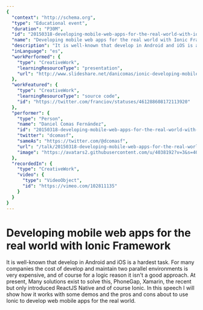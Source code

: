 ```yaml
---
{
  "context": "http://schema.org",
  "type": "Educational event",
  "duration": "P30M",
  "id": "20150318-developing-mobile-web-apps-for-the-real-world-with-ionic-framework",
  "name": "Developing mobile web apps for the real world with Ionic Framework",
  "description": "It is well-known that develop in Android and iOS is a hardest task. For many companies the cost of develop and maintain two parallel environments is very expensive, and of course for a logic reason it isn't a good approach. At present, Many solutions exist to solve this, PhoneGap, Xamarin, the recent but only introduced ReactJS Native and of course Ionic. In this speech I will show how it works with some demos and the pros and cons about to use Ionic to develop web mobile apps for the real world.",
  "inLanguage": "es",
  "workPerformed": {
    "type": "CreativeWork",
    "learningResourceType": "presentation",
    "url": "http://www.slideshare.net/danicomas/ionic-developing-mobile-apps-for-the-real-world-daniel-comas"
  },
  "workFeatured": {
    "type": "CreativeWork",
    "learningResourceType": "source code",
    "id": "https://twitter.com/franciov/statuses/461288608172113920"
  },
  "performer": {
    "type": "Person",
    "name": "Daniel Comas Fernández",
    "id": "20150318-developing-mobile-web-apps-for-the-real-world-with-ionic-framework",
    "twitter": "dcomasf",
    "sameAs": "https://twitter.com/@dcomasf",
    "url": "/talk/20150318-developing-mobile-web-apps-for-the-real-world-with-ionic-framework.html",
    "image": "https://avatars2.githubusercontent.com/u/4038192?v=3&s=400"
  },
  "recordedIn": {
    "type": "CreativeWork",
    "video": {
      "type": "VideoObject",
      "id": "https://vimeo.com/102811135"
    }
  }
}
---
```

# Developing mobile web apps for the real world with Ionic Framework

It is well-known that develop in Android and iOS is a hardest task. For many companies the cost of develop and maintain two parallel environments is very expensive, and of course for a logic reason it isn't a good approach. At present, Many solutions exist to solve this, PhoneGap, Xamarin, the recent but only introduced ReactJS Native and of course Ionic. In this speech I will show how it works with some demos and the pros and cons about to use Ionic to develop web mobile apps for the real world.